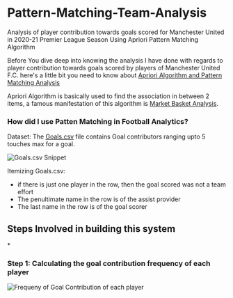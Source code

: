 # Pattern-Matching-Team-Analysis
Analysis of player contribution towards goals scored for Manchester United in 2020-21 Premier League Season Using Apriori Pattern Matching Algorithm

Before You dive deep into knowing the analysis I have done with regards to player contribution towards goals scored by players of Manchester United F.C. here's a little bit you need to know about [Apriori Algorithm and Pattern Matching Analysis](https://towardsdatascience.com/apriori-association-rule-mining-explanation-and-python-implementation-290b42afdfc6)

Apriori Algorithm is basically used to find the association in between 2 items, a famous manifestation of this algorithm is [Market Basket Analysis](https://citeseerx.ist.psu.edu/viewdoc/download?doi=10.1.1.402.8724&rep=rep1&type=pdf).

<h3>How did I use Patten Matching in Football Analytics?</h3>

Dataset: The [Goals.csv](https://github.com/glenveigas437/Pattern-Matching-Team-Analysis/blob/main/Goals.csv) file contains Goal contributors ranging upto 5 touches max for a goal.

![Goals.csv Snippet](https://user-images.githubusercontent.com/31877827/116814101-b9ff3b80-ab74-11eb-9722-3f03b57941a0.png)

Itemizing Goals.csv: 
  * if there is just one player in the row, then the goal scored was not a team effort
  * The penultimate name in the row is of the assist provider
  * The last name in the row is of the goal scorer

<h2>Steps Involved in building this system</h2>

  *<h3>Step 1: Calculating the goal contribution frequency of each player</h3> 

![Frequeny of Goal Contribution of each player](https://user-images.githubusercontent.com/31877827/116843523-d2676880-abfd-11eb-8e3e-d4839d0dbc4c.png)


 




